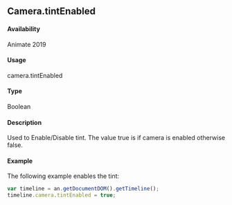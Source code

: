 ## Camera.tintEnabled 

#### Availability

Animate 2019

#### Usage

camera.tintEnabled 

#### Type

Boolean

#### Description

Used to Enable/Disable tint. The value true is if camera is enabled otherwise false.

#### Example

The following example enables the tint:

```javascript
var timeline = an.getDocumentDOM().getTimeline();
timeline.camera.tintEnabled = true;
```
